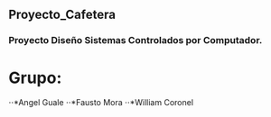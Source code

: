 ## Proyecto_Cafetera
### Proyecto Diseño Sistemas Controlados por Computador.

# Grupo:
⋅⋅*Angel Guale
⋅⋅*Fausto Mora 
⋅⋅*William Coronel

